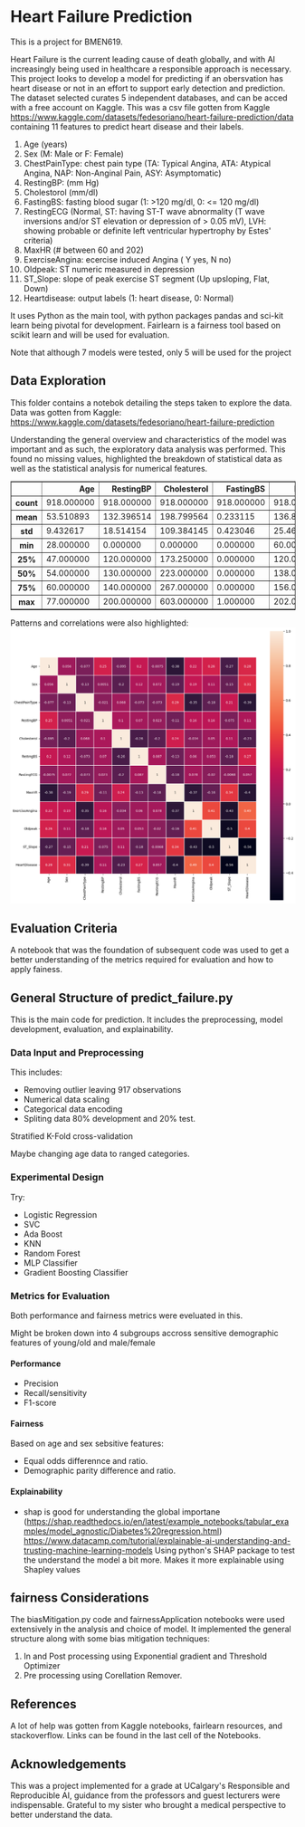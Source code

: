 # Heart Failure Prediction
This is a project for BMEN619.

Heart Failure is the current leading cause of death globally, and with AI increasingly being used in healthcare a responsible approach is necessary.
This project looks to develop a model for predicting if an obersvation has heart disease or not in an effort to support early detection and prediction. The dataset selected curates 5 independent databases, and can be acced with a free account on Kaggle. This was a csv file gotten from Kaggle <https://www.kaggle.com/datasets/fedesoriano/heart-failure-prediction/data> containing 11 features to predict heart disease and their labels.
1. Age (years)
2. Sex (M: Male or F: Female)
3. ChestPainType: chest pain type (TA: Typical Angina, ATA: Atypical Angina, NAP: Non-Anginal Pain, ASY: Asymptomatic)
4. RestingBP: (mm Hg)
5. Cholestorol (mm/dl)
6. FastingBS: fasting blood sugar (1: >120 mg/dl, 0: <= 120 mg/dl)
7. RestingECG (Normal, ST: having ST-T wave abnormality (T wave inversions and/or ST elevation or depression of > 0.05 mV), LVH: showing probable or definite left ventricular hypertrophy by Estes' criteria)
8. MaxHR (# between 60 and 202)
9. ExerciseAngina: ecercise induced Angina ( Y yes, N no)
10. Oldpeak: ST numeric measured in depression
11. ST_Slope: slope of peak exercise ST segment (Up upsloping, Flat, Down)
12. Heartdisease: output labels (1: heart disease, 0: Normal)

It uses Python as the main tool, with python packages pandas and sci-kit learn being pivotal for development. Fairlearn is a fairness tool based on scikit learn and will be used for evaluation.

Note that although 7 models were tested, only 5 will be used for the project

## Data Exploration
This folder contains a notebok detailing the steps taken to explore the data. Data was gotten from Kaggle: https://www.kaggle.com/datasets/fedesoriano/heart-failure-prediction 

Understanding the general overview and characteristics of the model was important and as such, the exploratory data analysis was performed. This found no missing values, highlighted the breakdown of statistical data as well as the statistical analysis for numerical features.

<div>
<style scoped>
    .dataframe tbody tr th:only-of-type {
        vertical-align: middle;
    }

    .dataframe tbody tr th {
        vertical-align: top;
    }

    .dataframe thead th {
        text-align: right;
    }
</style>
<table border="1" class="dataframe">
  <thead>
    <tr style="text-align: right;">
      <th></th>
      <th>Age</th>
      <th>RestingBP</th>
      <th>Cholesterol</th>
      <th>FastingBS</th>
      <th>MaxHR</th>
      <th>Oldpeak</th>
      <th>HeartDisease</th>
    </tr>
  </thead>
  <tbody>
    <tr>
      <th>count</th>
      <td>918.000000</td>
      <td>918.000000</td>
      <td>918.000000</td>
      <td>918.000000</td>
      <td>918.000000</td>
      <td>918.000000</td>
      <td>918.000000</td>
    </tr>
    <tr>
      <th>mean</th>
      <td>53.510893</td>
      <td>132.396514</td>
      <td>198.799564</td>
      <td>0.233115</td>
      <td>136.809368</td>
      <td>0.887364</td>
      <td>0.553377</td>
    </tr>
    <tr>
      <th>std</th>
      <td>9.432617</td>
      <td>18.514154</td>
      <td>109.384145</td>
      <td>0.423046</td>
      <td>25.460334</td>
      <td>1.066570</td>
      <td>0.497414</td>
    </tr>
    <tr>
      <th>min</th>
      <td>28.000000</td>
      <td>0.000000</td>
      <td>0.000000</td>
      <td>0.000000</td>
      <td>60.000000</td>
      <td>-2.600000</td>
      <td>0.000000</td>
    </tr>
    <tr>
      <th>25%</th>
      <td>47.000000</td>
      <td>120.000000</td>
      <td>173.250000</td>
      <td>0.000000</td>
      <td>120.000000</td>
      <td>0.000000</td>
      <td>0.000000</td>
    </tr>
    <tr>
      <th>50%</th>
      <td>54.000000</td>
      <td>130.000000</td>
      <td>223.000000</td>
      <td>0.000000</td>
      <td>138.000000</td>
      <td>0.600000</td>
      <td>1.000000</td>
    </tr>
    <tr>
      <th>75%</th>
      <td>60.000000</td>
      <td>140.000000</td>
      <td>267.000000</td>
      <td>0.000000</td>
      <td>156.000000</td>
      <td>1.500000</td>
      <td>1.000000</td>
    </tr>
    <tr>
      <th>max</th>
      <td>77.000000</td>
      <td>200.000000</td>
      <td>603.000000</td>
      <td>1.000000</td>
      <td>202.000000</td>
      <td>6.200000</td>
      <td>1.000000</td>
    </tr>
  </tbody>
</table>
</div>

Patterns and correlations were also highlighted:
![Correlation](image-1.png)

## Evaluation Criteria
A notebook that was the foundation of subsequent code was used to get a better understanding of the metrics required for evaluation and how to apply fainess.

## General Structure of predict_failure.py
This is the main code for prediction. It includes the preprocessing, model development, evaluation, and explainability.

### Data Input and Preprocessing
This includes:
* Removing outlier leaving 917 observations
* Numerical data scaling
* Categorical data encoding
* Spliting data 80% development and 20% test.

Stratified K-Fold cross-validation 

Maybe changing age data to ranged categories.

### Experimental Design
Try:
* Logistic Regression
* SVC
* Ada Boost
* KNN
* Random Forest
* MLP Classifier
* Gradient Boosting Classifier

### Metrics for Evaluation
Both performance and fairness metrics were eveluated in this.

Might be broken down into 4 subgroups accross sensitive demographic features of young/old and male/female

#### Performance
* Precision
* Recall/sensitivity
* F1-score

#### Fairness
Based on age and sex sebsitive features:
* Equal odds differennce and ratio.
* Demographic parity difference and ratio.

#### Explainability
* shap is good for understanding the global importane (https://shap.readthedocs.io/en/latest/example_notebooks/tabular_examples/model_agnostic/Diabetes%20regression.html)
https://www.datacamp.com/tutorial/explainable-ai-understanding-and-trusting-machine-learning-models
Using python's SHAP package to test the understand the model a bit more. Makes it more explainable using Shapley values

## fairness Considerations
The biasMitigation.py code and fairnessApplication notebooks were used extensively in the analysis and choice of model. It implemented the general structure along with some bias mitigation techniques:
1. In and Post processing using Exponential gradient and Threshold Optimizer
2. Pre processing using Corellation Remover.

## References
A lot of help was gotten from Kaggle notebooks, fairlearn resources, and stackoverflow. Links can be found in the last cell of the Notebooks.

## Acknowledgements
This was a project implemented for a grade at UCalgary's Responsible and Reproducible AI, guidance from the professors and guest lecturers were indispensable. Grateful to my sister who brought a medical perspective to better understand the data.
